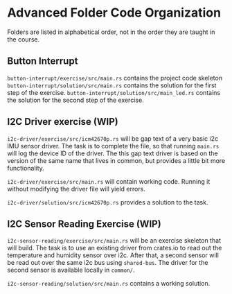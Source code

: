 # Advanced Folder Code Organization

Folders are listed in alphabetical order, not in the order they are taught in the course.

## Button Interrupt

`button-interrupt/exercise/src/main.rs` contains the project code skeleton
`button-interrupt/solution/src/main.rs` contains the solution for the first step of the exercise.
`button-interrupt/solution/src/main_led.rs` contains the solution for the second step of the exercise. 
## I2C Driver exercise (WIP)

`i2c-driver/exercise/src/icm42670p.rs` will be gap text of a very basic i2c IMU sensor driver. The task is to complete the file, so that running `main.rs` will log the device ID of the driver. The this gap text driver is based on the version of the same name that lives in common, but provides a little bit more functionality.

`i2c-driver/exercise/src/main.rs` will contain working code. Running it without modifying the driver file will yield errors. 

`i2c-driver/solution/src/icm42670p.rs` provides a solution to the task. 

## I2C Sensor Reading Exercise (WIP)

 `i2c-sensor-reading/exercise/src/main.rs` will be an exercise skeleton that will build. The task is to use an existing driver from crates.io to read out the temperature and humidity sensor over i2c. After that, a second sensor will be read out over the same i2c bus using `shared-bus`. The driver for the second sensor is available locally in `common/`.

`i2c-sensor-reading/solution/src/main.rs` contains a working solution.


